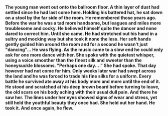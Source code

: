 #### The young man went out onto the ballroom floor. A thin layer of dust had settled since he had last come here. Holding his battered hat, he sat down on a stool by the far side of the room. He remembered those years ago. Before the war he was a tad more handsome, but leagues and miles more troublesome and cocky. He believed himself quite the dancer and none dared to correct him. Until she came. He had stretched out his hand in a sultry and mocking way but she took it none the less. Her soft hands gently guided him around the room and for a second he wasn't just "dancing"... He was flying. As the music came to a slow end he could only ask for one more dance with her. She spoke with the quietest whisper, using a voice smoother than the finest silk and sweeter than the honeysuckle blossoms. "Perhaps one day...." She had spoke. That day however had not come for him. Only weeks later war had swept across the land and he was forced to trade his fine silks for a uniform. Every battle he survived ate away at his body more and more until the end of it. He stood and scratched at his deep brown beard before turning to leave, the old scars on his body aching with their usual dull pain. And there he saw her. The lines under her eyes showed signs of wear and stress, yet still held the youthful beauty they once had. She held out her hand. He took it. And once again, he flew.

<!--
**Prinz-Heinz/Prinz-Heinz** is a ✨ _special_ ✨ repository because its `README.md` (this file) appears on your GitHub profile.

Here are some ideas to get you started:

- 🔭 I’m currently working on ...
- 🌱 I’m currently learning ...
- 👯 I’m looking to collaborate on ...
- 🤔 I’m looking for help with ...
- 💬 Ask me about ...
- 📫 How to reach me: ...
- 😄 Pronouns: ...
- ⚡ Fun fact: ...
-->
